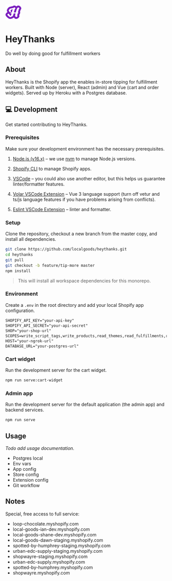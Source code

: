<img width="50px" alt="HeyThanks logo" src="content/logos/heythanks.png">

# HeyThanks

Do well by doing good for fulfillment workers

## About

HeyThanks is the Shopify app the enables in-store tipping for fulfillment workers. Built with Node (server), React (admin) and Vue (cart and order widgets). Served up by Heroku with a Postgres database.

## 💻 Development

Get started contributing to HeyThanks.

### Prerequisites

Make sure your development environment has the necessary prerequisites.

1. [Node.js (v16.x)](https://nodejs.org/en/download/) – we use [nvm](https://github.com/nvm-sh/nvm) to manage Node.js versions.

2. [Shopify CLI](https://shopify.dev/apps/tools/cli) to manage Shopify apps.

3. [VSCode](https://code.visualstudio.com/) – you could also use another editor, but this helps us guarantee linter/formatter features.

4. [Volar VSCode Extension](https://marketplace.visualstudio.com/items?itemName=Vue.volar) – Vue 3 language support (turn off vetur and ts/js language features if you have problems arising from conflicts).

5. [Eslint VSCode Extension](https://marketplace.visualstudio.com/items?itemName=dbaeumer.vscode-eslint) – linter and formatter.

### Setup

Clone the repository, checkout a new branch from the master copy, and install all dependencies.
```zsh
git clone https://github.com/localgoods/heythanks.git
cd heythanks
git pull
git checkout -b feature/tip-more master
npm install
```

> This will install all workspace dependencies for this monorepo.

### Environment

Create a `.env` in the root directory and add your local Shopify app configuration.
```
SHOPIFY_API_KEY="your-api-key"
SHOPIFY_API_SECRET="your-api-secret"
SHOP="your-shop-url"
SCOPES=write_script_tags,write_products,read_themes,read_fulfillments,read_orders,read_products,read_customers
HOST="your-ngrok-url"
DATABASE_URL="your-postgres-url"
```

### Cart widget

Run the development server for the cart widget.
```zsh
npm run serve:cart-widget
```

### Admin app

Run the development server for the default application (the admin app) and backend services.
```zsh
npm run serve
```

## Usage

*Todo add usage documentation.*
- Postgres local
- Env vars
- App config
- Store config
- Extension config
- Git workflow

## Notes

Special, free access to full service:

- loop-chocolate.myshopify.com
- local-goods-ian-dev.myshopify.com
- local-goods-shane-dev.myshopify.com
- local-goods-dawn-staging.myshopify.com
- spotted-by-humphrey-staging.myshopify.com
- urban-edc-supply-staging.myshopify.com
- shopwayre-staging.myshopify.com
- urban-edc-supply.myshopify.com
- spotted-by-humphrey.myshopify.com
- shopwayre.myshopify.com
